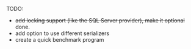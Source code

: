 TODO:
*  <del>add locking support (like the SQL Server provider), make it optional</del> done.
*  add option to use different serializers
*  create a quick benchmark program